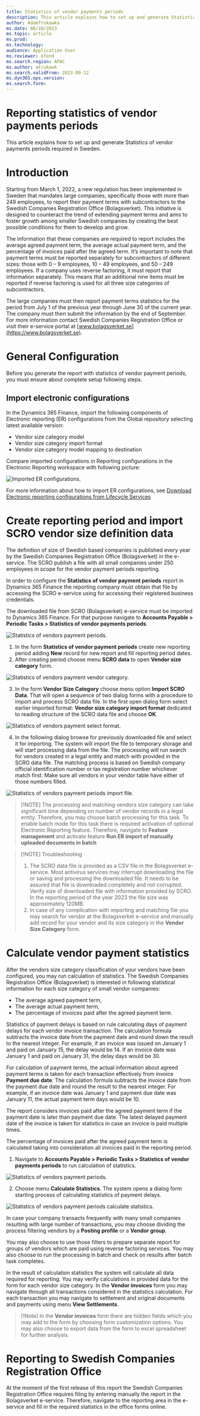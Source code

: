 ```yaml
---
title: Statistics of vendor payments periods
description: This article explains how to set up and generate Statistics of vendor payments periods required in Sweden.
author: AdamTrukawka
ms.date: 08/10/2023
ms.topic: article
ms.prod: 
ms.technology: 
audience: Application User
ms.reviewer: kfend
ms.search.region: APAC
ms.author: atrukawk
ms.search.validFrom: 2023-09-12
ms.dyn365.ops.version: 
ms.search.form: 
---
```


# Reporting statistics of vendor payments periods

This article explains how to set up and generate Statistics of vendor payments periods required in Sweden.

# Introduction

Starting from March 1, 2022, a new regulation has been implemented in Sweden that mandates large companies, specifically those with more than 249 employees, to report their payment terms with subcontractors to the Swedish Companies Registration Office (Bolagsverket). This initiative is designed to counteract the trend of extending payment terms and aims to foster growth among smaller Swedish companies by creating the best possible conditions for them to develop and grow.

The information that these companies are required to report includes the average agreed payment term, the average actual payment term, and the percentage of invoices paid after the agreed term. It’s important to note that payment terms must be reported separately for subcontractors of different sizes: those with 0 – 9 employees, 10 – 49 employees, and 50 – 249 employees. If a company uses reverse factoring, it must report that information separately. This means that an additional nine items must be reported if reverse factoring is used for all three size categories of subcontractors.

The large companies must then report payment terms statistics for the period from July 1 of the previous year through June 30 of the current year. The company must then submit the information by the end of September. For more information contact Swedish Companies Registration Office or visit their e-service portal at [www.bolagsverket.se](https://www.bolagsverket.se).

# General Configuration
Before you generate the report with statistics of vendor payment periods, you must ensure about complete setup following steps. 

## Import electronic configurations
In the Dynamics 365 Finance, import the following components of Electronic reporting (ER) configurations from the Global repository selecting latest available version:
-	Vendor size category model
-	Vendor size category import format 
-	Vendor size category model mapping to destination

Compare imported configurations in Reporting configurations in the Electronic Reporting workspace with following picture:

![Imported ER configurations.](media/emea-swe-pay-period-er-formats.png)

For more information about how to import ER configurations, see [Download Electronic reporting configurations from Lifecycle Services](https://learn.microsoft.com/en-us/dynamics365/fin-ops-core/dev-itpro/analytics/download-electronic-reporting-configuration-lcs)

# Create reporting period and import SCRO vendor size definition data
The definition of size of Swedish based companies is published every year by the Swedish Companies Registration Office (Bolagsverket) in the e-service. The SCRO publish a file with all small companies under 250 employees in scope for the vendor payment periods reporting. 

In order to configure the **Statistics of vendor payment periods** report in Dynamics 365 Finance the reporting company must obtain that file by accessing the SCRO e-service using for accessing their registered business credentials.

The downloaded file from SCRO (Bolagsverket) e-service must be imported to Dynamics 365 Finance. For that purpose navigate to **Accounts Payable > Periodic Tasks > Statistics of vendor payments periods**.

![Statistics of vendors payment periods.](media/emea-swe-pay-period-main.png)

1. In the form **Statistics of vendor payment periods** create new reporting period adding **New** record for new report and fill reporting period dates. 
2. After creating period choose menu **SCRO data** to open **Vendor size category** form.

![Statistics of vendors payment vendor category.](media/emea-swe-pay-period-vend-category.png)

3. In the form **Vendor Size Category** choose menu option **Import SCRO Data**. That will open a sequence of two dialog forms with a procedure to import and process SCRO data file. In the first open dialog form select earlier imported format: **Vendor size category import format** dedicated to reading structure of the SCRO data file and choose **OK**.

![Statistics of vendors payment select format.](media/emea-swe-pay-period-Import-map.png)

4. In the following dialog browse for previously downloaded file and select it for importing. The system will import the file to temporary storage and will start processing data from the file. The processing will run search for vendors created in a legal entity and match with provided in the SCRO data file. The matching process is based on Swedish company official identification number or tax registration number whichever match first. Make sure all vendors in your vendor table have either of those numbers filled.

![Statistics of vendors payment periods import file.](media/emea-swe-pay-period-Import-file.png)

>[!NOTE] The processing and matching vendors size category can take significant time depending on number of vendor records in a legal entity. Therefore, you may choose batch processing for this task. To enable batch mode for this task there is required activation of optional Electronic Reporting feature. Therefore, navigate to **Feature management** and activate feature **Run ER import of manually uploaded documents in batch**

>[!NOTE] Troubleshooting
> 1.	The SCRO data file is provided as a CSV file in the Bolagsverket e-service. Most antivirus services may interrupt downloading the file or saving and processing the downloaded file. It needs to be assured that file is downloaded completely and not corrupted. Verify size of downloaded file with information provided by SCRO. In the reporting period of the year 2023 the file size was approximately 120MB.
> 2.	In case of any complication with importing and matching file you may search for vendor at the Bolagsverket e-service and manually add record for your vendor and its size category in the **Vendor Size Category** form.

# Calculate vendor payment statistics

After the vendors size category classification of your vendors have been configured, you may run calculation of statistics. The Swedish Companies Registration Office (Bolagsverket) is interested in following statistical information for each size category of small vendor companies:
-	The average agreed payment term,
-	The average actual payment term,
-	The percentage of invoices paid after the agreed payment term.

Statistics of payment delays is based on rule calculating days of payment delays for each vendor invoice transaction. The calculation formula subtracts the invoice date from the payment date and round down the result to the nearest integer. For example, if an invoice was issued on January 1 and paid on January 15, the delay would be 14. If an invoice date was January 1 and paid on January 31, the delay days would be 30. 

For calculation of payment terms, the actual information about agreed payment terms is taken for each transaction effectively from invoice **Payment due date**. The calculation formula subtracts the invoice date from the payment due date and round the result to the nearest integer. For example, if an invoice date was January 1 and payment due date was January 11, the actual payment term days would be 10.

The report considers invoices paid after the agreed payment term if the payment date is later than payment due date. The latest delayed payment date of the invoice is taken for statistics in case an invoice is paid multiple times.

The percentage of invoices paid after the agreed payment term is calculated taking into consideration all invoices paid in the reporting period. 

1.	Navigate to **Accounts Payable > Periodic Tasks > Statistics of vendor payments periods** to run calculation of statistics. 

![Statistics of vendors payment periods.](media/emea-swe-pay-period-main.png)

2.	Choose menu **Calculate Statistics**. The system opens a dialog form starting process of calculating statistics of payment delays. 

![Statistics of vendors payment periods calculate statistics.](media/emea-swe-pay-period-calc-stat.png)

In case your company transacts frequently with many small companies resulting with large number of transactions, you may choose dividing the process filtering vendors by a **Posting profile** or a **Vendor group**. 

You may also choose to use those filters to prepare separate report for groups of vendors which are paid using reverse factoring services. You may also choose to run the processing in batch and check on results after batch task completes. 

In the result of calculation statistics the system will calculate all data required for reporting. You may verify calculations in provided data for the form for each vendor size category. In the **Vendor invoices** form you may navigate through all transactions considered in the statistics calculation. For each transaction you may navigate to settlement and original documents and payments using menu **View Settlements**. 

>[!Note] In the **Vendor invoices** form there are hidden fields which you may add to the form by choosing form customization options. You may also choose to export data from the form to excel spreadsheet for further analysis. 

# Reporting to Swedish Companies Registration Office
At the moment of the first release of this report the Swedish Companies Registration Office requires filing by entering manually the report in the Bolagsverket e-service. Therefore, navigate to the reporting area in the e-service and fill in the required statistics in the office forms online.
